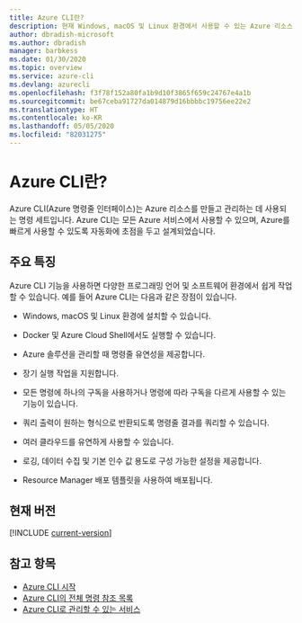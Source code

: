 ```yaml
---
title: Azure CLI란?
description: 현재 Windows, macOS 및 Linux 환경에서 사용할 수 있는 Azure 리소스를 만들고 관리하기 위해 설계된 명령줄 인터페이스 도구인 Azure CLI에 대해 간략하게 설명합니다.
author: dbradish-microsoft
ms.author: dbradish
manager: barbkess
ms.date: 01/30/2020
ms.topic: overview
ms.service: azure-cli
ms.devlang: azurecli
ms.openlocfilehash: f3f78f152a80fa1b9d10f3865f659c24767e4a1b
ms.sourcegitcommit: be67ceba91727da014879d16bbbbc19756ee22e2
ms.translationtype: HT
ms.contentlocale: ko-KR
ms.lasthandoff: 05/05/2020
ms.locfileid: "82031275"
---
```

# <a name="what-is-azure-cli"></a>Azure CLI란?

Azure CLI(Azure 명령줄 인터페이스)는 Azure 리소스를 만들고 관리하는 데 사용되는 명령 세트입니다.  Azure CLI는 모든 Azure 서비스에서 사용할 수 있으며, Azure를 빠르게 사용할 수 있도록 자동화에 초점을 두고 설계되었습니다.

## <a name="key-characteristics"></a>주요 특징

Azure CLI 기능을 사용하면 다양한 프로그래밍 언어 및 소프트웨어 환경에서 쉽게 작업할 수 있습니다.  예를 들어 Azure CLI는 다음과 같은 장점이 있습니다.

- Windows, macOS 및 Linux 환경에 설치할 수 있습니다.

- Docker 및 Azure Cloud Shell에서도 실행할 수 있습니다.
- Azure 솔루션을 관리할 때 명령줄 유연성을 제공합니다.
- 장기 실행 작업을 지원합니다.
- 모든 명령에 하나의 구독을 사용하거나 명령에 따라 구독을 다르게 사용할 수 있는 기능이 있습니다.
- 쿼리 출력이 원하는 형식으로 반환되도록 명령줄 결과를 쿼리할 수 있습니다.
- 여러 클라우드를 유연하게 사용할 수 있습니다.
- 로깅, 데이터 수집 및 기본 인수 값 용도로 구성 가능한 설정을 제공합니다.
- Resource Manager 배포 템플릿을 사용하여 배포됩니다.

## <a name="current-version"></a>현재 버전

[!INCLUDE [current-version](includes/current-version.md)]

## <a name="see-also"></a>참고 항목

- [Azure CLI 시작](get-started-with-azure-cli.md)
- [Azure CLI의 전체 명령 참조 목록](/cli/azure/reference-index)
- [Azure CLI로 관리할 수 있는 서비스](azure-services-the-azure-cli-can-manage.md)
